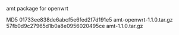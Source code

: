 amt package for openwrt

MD5
01733ee838de6abcf5e6fed2f7d191e5  amt-openwrt-1.1.0.tar.gz
57fb0d9c27965d1b0a8e0956020495ce  amt-1.1.0.tar.gz

